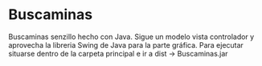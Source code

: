 # Buscaminas
Buscaminas senzillo hecho con Java. Sigue un modelo vista controlador y aprovecha la libreria Swing de Java para la parte gráfica. 
Para ejecutar situarse dentro de la carpeta principal e ir a dist -> Buscaminas.jar 
